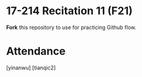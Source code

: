 # 17-214 Recitation 11 (F21)
**Fork** this repository to use for practicing Github flow.

# Attendance
[yinanwu]
[tianqic2]